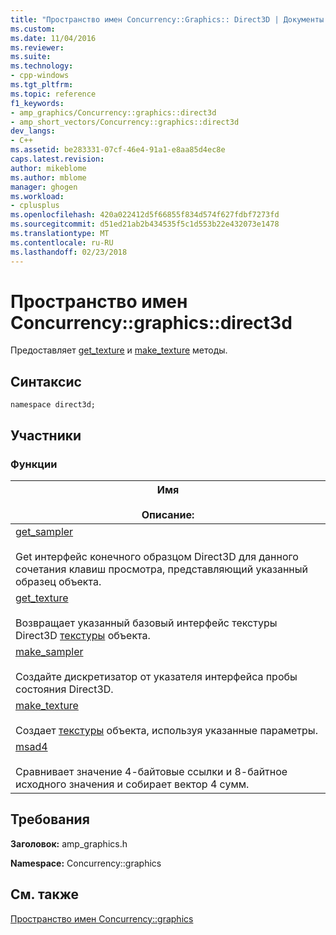 ```yaml
---
title: "Пространство имен Concurrency::Graphics:: Direct3D | Документы Microsoft"
ms.custom: 
ms.date: 11/04/2016
ms.reviewer: 
ms.suite: 
ms.technology:
- cpp-windows
ms.tgt_pltfrm: 
ms.topic: reference
f1_keywords:
- amp_graphics/Concurrency::graphics::direct3d
- amp_short_vectors/Concurrency::graphics::direct3d
dev_langs:
- C++
ms.assetid: be283331-07cf-46e4-91a1-e8aa85d4ec8e
caps.latest.revision: 
author: mikeblome
ms.author: mblome
manager: ghogen
ms.workload:
- cplusplus
ms.openlocfilehash: 420a022412d5f66855f834d574f627fdbf7273fd
ms.sourcegitcommit: d51ed21ab2b434535f5c1d553b22e432073e1478
ms.translationtype: MT
ms.contentlocale: ru-RU
ms.lasthandoff: 02/23/2018
---
```

# <a name="concurrencygraphicsdirect3d-namespace"></a>Пространство имен Concurrency::graphics::direct3d
Предоставляет [get_texture](concurrency-graphics-direct3d-namespace-functions.md#get_texture) и [make_texture](concurrency-graphics-direct3d-namespace-functions.md#make_texture) методы.  
  
## <a name="syntax"></a>Синтаксис  
  
```  
namespace direct3d;  
```  
  
## <a name="members"></a>Участники  
  
### <a name="functions"></a>Функции  
  
|Имя<br /><br /> Описание:|  
|--------------------------|  
|[get_sampler](concurrency-graphics-direct3d-namespace-functions.md#get_sampler)<br /><br /> Get интерфейс конечного образцом Direct3D для данного сочетания клавиш просмотра, представляющий указанный образец объекта.|  
|[get_texture](concurrency-graphics-direct3d-namespace-functions.md#get_texture)<br /><br /> Возвращает указанный базовый интерфейс текстуры Direct3D [текстуры](texture-class.md) объекта.|  
|[make_sampler](concurrency-graphics-direct3d-namespace-functions.md#make_sampler)<br /><br /> Создайте дискретизатор от указателя интерфейса пробы состояния Direct3D.|  
|[make_texture](concurrency-graphics-direct3d-namespace-functions.md#make_texture)<br /><br /> Создает [текстуры](texture-class.md) объекта, используя указанные параметры.|  
|[msad4](concurrency-graphics-direct3d-namespace-functions.md#msad4)<br /><br /> Сравнивает значение 4-байтовые ссылки и 8-байтное исходного значения и собирает вектор 4 сумм.|  
  
## <a name="requirements"></a>Требования  
 **Заголовок:** amp_graphics.h  
  
 **Namespace:** Concurrency::graphics  
  
## <a name="see-also"></a>См. также  
 [Пространство имен Concurrency::graphics](concurrency-graphics-namespace.md)
